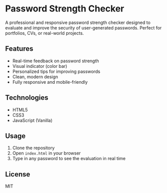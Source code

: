 # Password Strength Checker

A professional and responsive password strength checker designed to evaluate and improve the security of user-generated passwords. Perfect for portfolios, CVs, or real-world projects.

## Features

- Real-time feedback on password strength
- Visual indicator (color bar)
- Personalized tips for improving passwords
- Clean, modern design
- Fully responsive and mobile-friendly

## Technologies

- HTML5
- CSS3
- JavaScript (Vanilla)

## Usage

1. Clone the repository
2. Open `index.html` in your browser
3. Type in any password to see the evaluation in real time

## License

MIT
